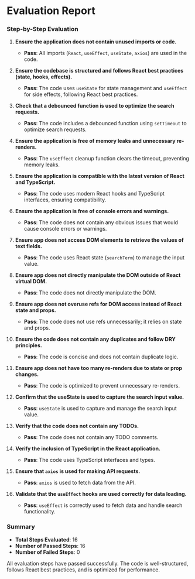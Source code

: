 # Evaluation Report

### Step-by-Step Evaluation

1. **Ensure the application does not contain unused imports or code.**
   - **Pass**: All imports (`React`, `useEffect`, `useState`, `axios`) are used in the code.

2. **Ensure the codebase is structured and follows React best practices (state, hooks, effects).**
   - **Pass**: The code uses `useState` for state management and `useEffect` for side effects, following React best practices.

3. **Check that a debounced function is used to optimize the search requests.**
   - **Pass**: The code includes a debounced function using `setTimeout` to optimize search requests.

4. **Ensure the application is free of memory leaks and unnecessary re-renders.**
   - **Pass**: The `useEffect` cleanup function clears the timeout, preventing memory leaks.

5. **Ensure the application is compatible with the latest version of React and TypeScript.**
   - **Pass**: The code uses modern React hooks and TypeScript interfaces, ensuring compatibility.

6. **Ensure the application is free of console errors and warnings.**
   - **Pass**: The code does not contain any obvious issues that would cause console errors or warnings.

7. **Ensure app does not access DOM elements to retrieve the values of text fields.**
   - **Pass**: The code uses React state (`searchTerm`) to manage the input value.

8. **Ensure app does not directly manipulate the DOM outside of React virtual DOM.**
   - **Pass**: The code does not directly manipulate the DOM.

9. **Ensure app does not overuse refs for DOM access instead of React state and props.**
   - **Pass**: The code does not use refs unnecessarily; it relies on state and props.

10. **Ensure the code does not contain any duplicates and follow DRY principles.**
    - **Pass**: The code is concise and does not contain duplicate logic.

11. **Ensure app does not have too many re-renders due to state or prop changes.**
    - **Pass**: The code is optimized to prevent unnecessary re-renders.

12. **Confirm that the useState is used to capture the search input value.**
    - **Pass**: `useState` is used to capture and manage the search input value.

13. **Verify that the code does not contain any TODOs.**
    - **Pass**: The code does not contain any TODO comments.

14. **Verify the inclusion of TypeScript in the React application.**
    - **Pass**: The code uses TypeScript interfaces and types.

15. **Ensure that `axios` is used for making API requests.**
    - **Pass**: `axios` is used to fetch data from the API.

16. **Validate that the `useEffect` hooks are used correctly for data loading.**
    - **Pass**: `useEffect` is correctly used to fetch data and handle search functionality.

### Summary

- **Total Steps Evaluated**: 16
- **Number of Passed Steps**: 16
- **Number of Failed Steps**: 0

All evaluation steps have passed successfully. The code is well-structured, follows React best practices, and is optimized for performance.